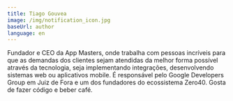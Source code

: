 ```yaml
---
title: Tiago Gouvea
image: /img/notification_icon.jpg
baseUrl: author
language: en
---
```

Fundador e CEO da App Masters, onde trabalha com pessoas incríveis para que as demandas dos clientes sejam atendidas da melhor forma possível através da tecnologia, seja implementando integrações, desenvolvendo sistemas web ou aplicativos mobile. É responsável pelo Google Developers Group em Juiz de Fora e um dos fundadores do ecossistema Zero40. Gosta de fazer código e beber café.

